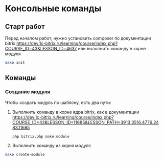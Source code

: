 # Консольные команды

## Старт работ

Перед началом работ, нужно установить composer по документации
bitrix https://dev.1c-bitrix.ru/learning/course/index.php?COURSE_ID=43&LESSON_ID=4637
или выполнить команду в корне модуля

```bash
make init
```

## Команды

### Создание модуля

Чтобы создать модуль по шаблону, есть два пути:

1. Выполнить команду в корне ядра bitrix, как в документации
   https://dev.1c-bitrix.ru/learning/course/index.php?COURSE_ID=43&LESSON_ID=11685&LESSON_PATH=3913.3516.4776.2483.11685
    ```bash
    php bitrix.php make:module
    ```
2. Выполнить команду из корня модуля

```bash
make create-module
```
